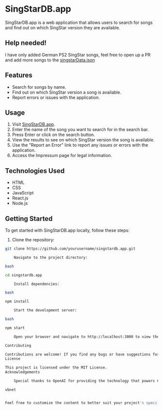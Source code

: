 # SingStarDB.app

SingStarDB.app is a web application that allows users to search for songs and find out on which SingStar version they are available. 

## Help needed!
I have only added German PS2 SingStar songs, feel free to open up a PR and add more songs to the [singstarData.json](https://github.com/Stockenberger/singstardb.app/blob/f09923a6b3e419cafc6475be6feefd84ac7b226a/src/singstarData.json)

## Features

- Search for songs by name.
- Find out on which SingStar version a song is available.
- Report errors or issues with the application.

## Usage

1. Visit [SingStarDB.app](https://singstardb.app).
2. Enter the name of the song you want to search for in the search bar.
3. Press Enter or click on the search button.
4. View the results to see on which SingStar version the song is available.
5. Use the "Report an Error" link to report any issues or errors with the application.
6. Access the Impressum page for legal information.

## Technologies Used

- HTML
- CSS
- JavaScript
- React.js
- Node.js

## Getting Started

To get started with SingStarDB.app locally, follow these steps:

1. Clone the repository:

```bash
git clone https://github.com/yourusername/singstardb.app.git

    Navigate to the project directory:

bash

cd singstardb.app

    Install dependencies:

bash

npm install

    Start the development server:

bash

npm start

    Open your browser and navigate to http://localhost:3000 to view the application.

Contributing

Contributions are welcome! If you find any bugs or have suggestions for improvements, please open an issue or submit a pull request.
License

This project is licensed under the MIT License.
Acknowledgements

    Special thanks to OpenAI for providing the technology that powers ChatGPT, the AI assistant used in developing this project.

vbnet


Feel free to customize the content to better suit your project's specif